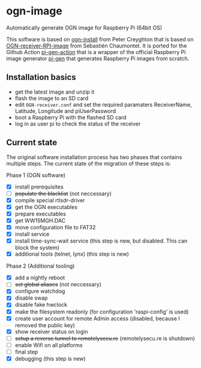 # ogn-image

Automatically generate OGN image for Raspberry Pi (64bit OS)

This software is based on [ogn-install](https://github.com/petercreyghton/ogn-install) from Peter Creyghton
that is based on [OGN-receiver-RPI-image](https://github.com/snip/OGN-receiver-RPI-image) from Sebastién Chaumontet.
It is ported for the Github Action [pi-gen-action](https://github.com/usimd/pi-gen-action) that is a wrapper of the
official Raspberry Pi image generator [pi-gen](https://github.com/RPi-Distro/pi-gen) that generates Raspberry Pi images from scratch.

## Installation basics

- get the latest image and unzip it
- flash the image to an SD card
- edit `OGN-receiver.conf` and set the required paramaters ReceiverName, Latitude, Longitude and piUserPassword
- boot a Raspberry Pi with the flashed SD card
- log in as user pi to check the status of the receiver

## Current state

The original software installation process has two phases that contains multiple steps. The current state of the migration of these steps is:

Phase 1 (OGN software)
- [x] install prerequisites
- [ ] ~~populate the blacklist~~ (not neccessary)
- [x] compile special rtlsdr-driver
- [x] get the OGN executables
- [x] prepare executables
- [x] get WW15MGH.DAC
- [x] move configuration file to FAT32
- [x] install service
- [x] install time-sync-wait service (this step is new, but disabled. This can block the system)
- [x] additional tools (telnet, lynx) (this step is new)

Phase 2 (Additional tooling)
- [x] add a nightly reboot
- [ ] ~~set global aliases~~ (not neccessary)
- [x] configure watchdog 
- [x] disable swap 
- [x] disable fake hwclock
- [x] make the filesystem readonly (for configuration 'raspi-config' is used)
- [x] create user account for remote Admin access (disabled, because I removed the public key)
- [x] show receiver status on login
- [ ] ~~setup a reverse tunnel to remotelysecu.re~~ (remotelysecu.re is shutdown)
- [ ] enable Wifi on all platforms
- [ ] final step
- [x] debugging (this step is new)
